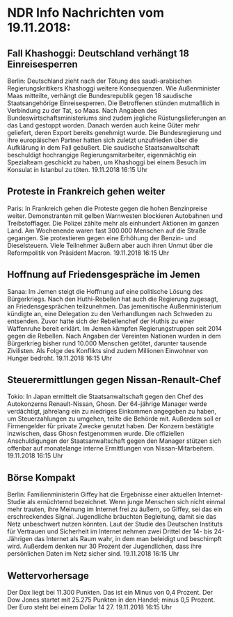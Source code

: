 # NDR Info Nachrichten vom 19.11.2018:


## Fall Khashoggi: Deutschland verhängt 18 Einreisesperren
Berlin: Deutschland zieht nach der Tötung des saudi-arabischen Regierungskritikers Khashoggi weitere Konsequenzen. Wie Außenminister Maas mitteilte, verhängt die Bundesrepublik gegen 18 saudische Staatsangehörige Einreisesperren. Die Betroffenen stünden mutmaßlich in Verbindung zu der Tat, so Maas. Nach Angaben des Bundeswirtschaftsministeriums sind zudem jegliche Rüstungslieferungen an das Land gestoppt worden. Danach werden auch keine Güter mehr geliefert, deren Export bereits genehmigt wurde. Die Bundesregierung und ihre europäischen Partner hatten sich zuletzt unzufrieden über die Aufklärung in dem Fall geäußert. Die saudische Staatsanwaltschaft beschuldigt hochrangige Regierungsmitarbeiter, eigenmächtig ein Spezialteam geschickt zu haben, um Khashoggi bei einem Besuch im Konsulat in Istanbul zu töten. 19.11.2018 16:15 Uhr 

## Proteste in Frankreich gehen weiter
Paris: In Frankreich gehen die Proteste gegen die hohen Benzinpreise weiter. Demonstranten mit gelben Warnwesten blockieren Autobahnen und Treibstofflager. Die Polizei zählte mehr als einhundert Aktionen im ganzen Land. Am Wochenende waren fast 300.000 Menschen auf die Straße gegangen. Sie protestieren gegen eine Erhöhung der Benzin- und Dieselsteuern. Viele Teilnehmer äußern aber auch ihren Unmut über die Reformpolitik von Präsident Macron. 19.11.2018 16:15 Uhr 

## Hoffnung auf Friedensgespräche im Jemen
Sanaa: Im Jemen steigt die Hoffnung auf eine politische Lösung des Bürgerkriegs. Nach den Huthi-Rebellen hat auch die Regierung zugesagt, an Friedensgesprächen teilzunehmen. Das jemenitische Außenministerium kündigte an, eine Delegation zu den Verhandlungen nach Schweden zu entsenden. Zuvor hatte sich der Rebellenchef der Huthis zu einer Waffenruhe bereit erklärt. Im Jemen kämpfen Regierungstruppen seit 2014 gegen die Rebellen. Nach Angaben der Vereinten Nationen wurden in dem Bürgerkrieg bisher rund 10.000 Menschen getötet, darunter tausende Zivilisten. Als Folge des Konflikts sind zudem Millionen Einwohner von Hunger bedroht. 19.11.2018 16:15 Uhr 

## Steuerermittlungen gegen Nissan-Renault-Chef
Tokio: In Japan ermittelt die Staatsanwaltschaft gegen den Chef des Autokonzerns Renault-Nissan, Ghosn. Der 64-jährige Manager werde verdächtigt, jahrelang ein zu niedriges Einkommen angegeben zu haben, um Steuerzahlungen zu umgehen, teilte die Behörde mit. Außerdem soll er Firmengelder für private Zwecke genutzt haben. Der Konzern bestätigte inzwischen, dass Ghosn festgenommen wurde. Die offiziellen Anschuldigungen der Staatsanwaltschaft gegen den Manager stützen sich offenbar auf monatelange interne Ermittlungen von Nissan-Mitarbeitern. 19.11.2018 16:15 Uhr 

## Börse Kompakt
Berlin:				Familienministerin Giffey hat die Ergebnisse einer aktuellen Internet-Studie als ernüchternd bezeichnet. Wenn junge Menschen sich nicht einmal mehr trauten, ihre Meinung im Internet frei zu äußern, so Giffey, sei das ein erschreckendes Signal. Jugendliche bräuchten Begleitung, damit sie das Netz unbeschwert nutzen könnten. Laut der Studie des Deutschen Instituts für Vertrauen und Sicherheit im Internet nehmen zwei Drittel der 14- bis 24-Jährigen das Internet als Raum wahr, in dem man beleidigt und beschimpft wird. Außerdem denken nur 30 Prozent der Jugendlichen, dass ihre persönlichen Daten im Netz sicher sind. 19.11.2018 16:15 Uhr 

## Wettervorhersage
Der Dax liegt bei 11.300 Punkten. Das ist ein Minus von 0,4 Prozent. Der Dow Jones startet mit 25.275 Punkten in den Handel; minus 0,5 Prozent. Der Euro steht bei einem Dollar 14 27. 19.11.2018 16:15 Uhr 
